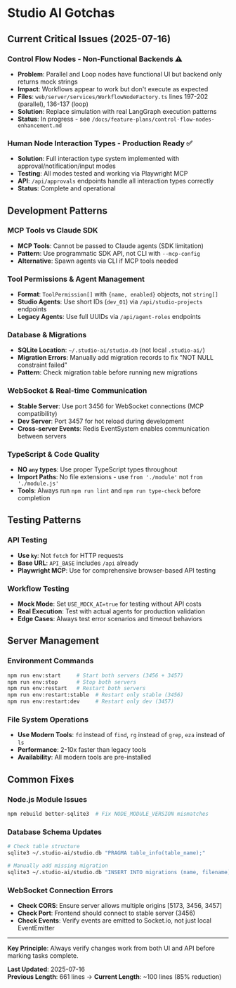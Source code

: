 # Studio AI Gotchas

## Current Critical Issues (2025-07-16)

### Control Flow Nodes - Non-Functional Backends ⚠️

- **Problem**: Parallel and Loop nodes have functional UI but backend only returns mock strings
- **Impact**: Workflows appear to work but don't execute as expected
- **Files**: `web/server/services/WorkflowNodeFactory.ts` lines 197-202 (parallel), 136-137 (loop)
- **Solution**: Replace simulation with real LangGraph execution patterns
- **Status**: In progress - see `/docs/feature-plans/control-flow-nodes-enhancement.md`

### Human Node Interaction Types - Production Ready ✅

- **Solution**: Full interaction type system implemented with approval/notification/input modes
- **Testing**: All modes tested and working via Playwright MCP
- **API**: `/api/approvals` endpoints handle all interaction types correctly
- **Status**: Complete and operational

## Development Patterns

### MCP Tools vs Claude SDK

- **MCP Tools**: Cannot be passed to Claude agents (SDK limitation)
- **Pattern**: Use programmatic SDK API, not CLI with `--mcp-config`
- **Alternative**: Spawn agents via CLI if MCP tools needed

### Tool Permissions & Agent Management

- **Format**: `ToolPermission[]` with `{name, enabled}` objects, not `string[]`
- **Studio Agents**: Use short IDs (`dev_01`) via `/api/studio-projects` endpoints
- **Legacy Agents**: Use full UUIDs via `/api/agent-roles` endpoints

### Database & Migrations

- **SQLite Location**: `~/.studio-ai/studio.db` (not local `.studio-ai/`)
- **Migration Errors**: Manually add migration records to fix "NOT NULL constraint failed"
- **Pattern**: Check migration table before running new migrations

### WebSocket & Real-time Communication

- **Stable Server**: Use port 3456 for WebSocket connections (MCP compatibility)
- **Dev Server**: Port 3457 for hot reload during development
- **Cross-server Events**: Redis EventSystem enables communication between servers

### TypeScript & Code Quality

- **NO `any` types**: Use proper TypeScript types throughout
- **Import Paths**: No file extensions - use `from './module'` not `from './module.js'`
- **Tools**: Always run `npm run lint` and `npm run type-check` before completion

## Testing Patterns

### API Testing

- **Use `ky`**: Not `fetch` for HTTP requests
- **Base URL**: `API_BASE` includes `/api` already
- **Playwright MCP**: Use for comprehensive browser-based API testing

### Workflow Testing

- **Mock Mode**: Set `USE_MOCK_AI=true` for testing without API costs
- **Real Execution**: Test with actual agents for production validation
- **Edge Cases**: Always test error scenarios and timeout behaviors

## Server Management

### Environment Commands

```bash
npm run env:start     # Start both servers (3456 + 3457)
npm run env:stop      # Stop both servers
npm run env:restart   # Restart both servers
npm run env:restart:stable  # Restart only stable (3456)
npm run env:restart:dev     # Restart only dev (3457)
```

### File System Operations

- **Use Modern Tools**: `fd` instead of `find`, `rg` instead of `grep`, `eza` instead of `ls`
- **Performance**: 2-10x faster than legacy tools
- **Availability**: All modern tools are pre-installed

## Common Fixes

### Node.js Module Issues

```bash
npm rebuild better-sqlite3  # Fix NODE_MODULE_VERSION mismatches
```

### Database Schema Updates

```bash
# Check table structure
sqlite3 ~/.studio-ai/studio.db "PRAGMA table_info(table_name);"

# Manually add missing migration
sqlite3 ~/.studio-ai/studio.db "INSERT INTO migrations (name, filename) VALUES ('migration_name.ts', 'migration_name.ts');"
```

### WebSocket Connection Errors

- **Check CORS**: Ensure server allows multiple origins [5173, 3456, 3457]
- **Check Port**: Frontend should connect to stable server (3456)
- **Check Events**: Verify events are emitted to Socket.io, not just local EventEmitter

---

**Key Principle**: Always verify changes work from both UI and API before marking tasks complete.

**Last Updated**: 2025-07-16  
**Previous Length**: 661 lines → **Current Length**: ~100 lines (85% reduction)
